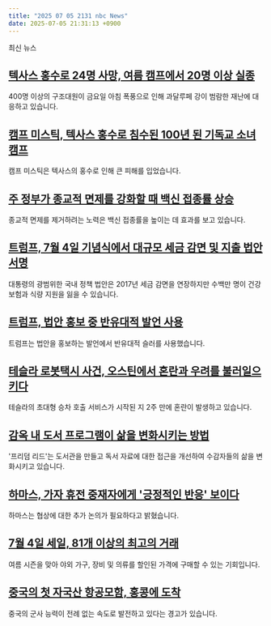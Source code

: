 ```yaml
---
title: "2025 07 05 2131 nbc News"
date: 2025-07-05 21:31:13 +0900
---
```


최신 뉴스 

## [텍사스 홍수로 24명 사망, 여름 캠프에서 20명 이상 실종](https://www.nbcnews.com/news/us-news/texas-flooding-summer-camp-children-missing-rcna216986)  
400명 이상의 구조대원이 금요일 아침 폭풍으로 인해 과달루페 강이 범람한 재난에 대응하고 있습니다.  

## [캠프 미스틱, 텍사스 홍수로 침수된 100년 된 기독교 소녀 캠프](https://www.nbcnews.com/news/us-news/camp-mystic-girls-christian-summer-camp-deluged-flood-texas-rcna217015)  
캠프 미스틱은 텍사스의 홍수로 인해 큰 피해를 입었습니다.  

## [주 정부가 종교적 면제를 강화할 때 백신 접종률 상승](https://www.nbcnews.com/health/health-news/vaccinations-rise-states-religious-loopholes-exemptions-rcna212334)  
종교적 면제를 제거하려는 노력은 백신 접종률을 높이는 데 효과를 보고 있습니다.  

## [트럼프, 7월 4일 기념식에서 대규모 세금 감면 및 지출 법안 서명](https://www.nbcnews.com/politics/white-house/trump-signs-big-tax-cut-spending-bill-law-july-fourth-ceremony-rcna216753)  
대통령의 광범위한 국내 정책 법안은 2017년 세금 감면을 연장하지만 수백만 명이 건강 보험과 식량 지원을 잃을 수 있습니다.  

## [트럼프, 법안 홍보 중 반유대적 발언 사용](https://www.nbcnews.com/politics/donald-trump/trump-antisemitic-slur-shylocks-iowa-big-beautiful-bill-rcna216904)  
트럼프는 법안을 홍보하는 발언에서 반유대적 슬러를 사용했습니다.  

## [테슬라 로봇택시 사건, 오스틴에서 혼란과 우려를 불러일으키다](https://www.nbcnews.com/tech/innovation/tesla-robotaxi-incidents-spark-confusion-concerns-austin-rcna215909)  
테슬라의 초대형 승차 호출 서비스가 시작된 지 2주 만에 혼란이 발생하고 있습니다.  

## [감옥 내 도서 프로그램이 삶을 변화시키는 방법](https://www.nbcnews.com/news/latino/prison-book-program-freedom-reads-rcna216474)  
'프리덤 리드'는 도서관을 만들고 독서 자료에 대한 접근을 개선하여 수감자들의 삶을 변화시키고 있습니다.  

## [하마스, 가자 휴전 중재자에게 '긍정적인 반응' 보이다](https://www.nbcnews.com/world/middle-east/hamas-gives-positive-response-gaza-ceasefire-proposal-rcna216991)  
하마스는 협상에 대한 추가 논의가 필요하다고 밝혔습니다.  

## [7월 4일 세일, 81개 이상의 최고의 거래](https://www.nbcnews.com/select/shopping/best-july-4th-deals-rcna216234)  
여름 시즌을 맞아 야외 가구, 장비 및 의류를 할인된 가격에 구매할 수 있는 기회입니다.  

## [중국의 첫 자국산 항공모함, 홍콩에 도착](https://www.nbcnews.com/world/hong-kong/china-homemade-warship-hong-kong-military-power-pacific-rcna216669)  
중국의 군사 능력이 전례 없는 속도로 발전하고 있다는 경고가 있습니다.